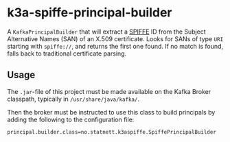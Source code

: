 # k3a-spiffe-principal-builder

A `KafkaPrincipalBuilder` that will extract a [SPIFFE](https://spiffe.io/) ID
from the Subject Alternative Names (SAN) of an X.509 certificate. Looks for
SANs of type `URI` starting with `spiffe://`, and returns the first one found.
If no match is found, falls back to traditional certificate parsing.

## Usage

The `.jar`-file of this project must be made available on the Kafka
Broker classpath, typically in `/usr/share/java/kafka/`.

Then the broker must be instructed to use this class to build principals by
adding the following to the configuration file:

```properties
principal.builder.class=no.statnett.k3aspiffe.SpiffePrincipalBuilder
```
